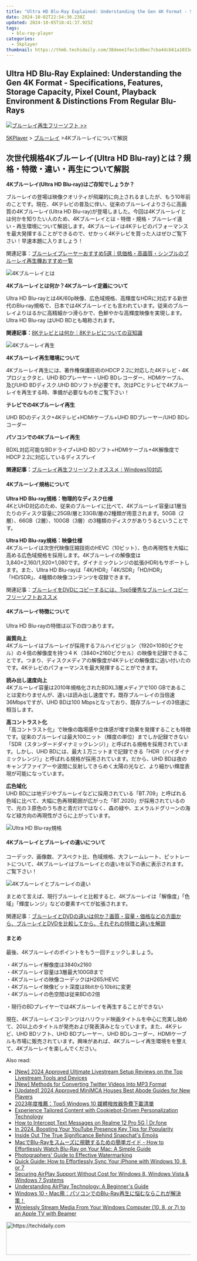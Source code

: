 ```yaml
---
title: "Ultra HD Blu-Ray Explained: Understanding the Gen 4K Format - Specifications, Features, Storage Capacity, Pixel Count, Playback Environment & Distinctions From Regular Blu-Rays"
date: 2024-10-02T22:54:30.238Z
updated: 2024-10-05T18:41:37.925Z
tags:
  - blu-ray-player
categories:
  - 5kplayer
thumbnail: https://thmb.techidaily.com/38deee1fec1c0bec7cba4dcb61a1033e4c5fd684f75205d6b2dd2ff58f0ec205.jpg
---
```


## Ultra HD Blu-Ray Explained: Understanding the Gen 4K Format - Specifications, Features, Storage Capacity, Pixel Count, Playback Environment & Distinctions From Regular Blu-Rays

![](https://www.5kplayer.com/blu-ray-player-jp/img/hot.gif)[ブルーレイ再生フリーソフト >>](https://tools.techidaily.com/5kplayer/video-music-player/)

[5KPlayer](https://tools.techidaily.com/5kplayer/products/) \> [ブルーレイ](https://tools.techidaily.com/5kplayer/video-music-player/) \>4Kブルーレイについて解説

## 次世代規格4Kブルーレイ(Ultra HD Blu-ray)とは？規格・特徴・違い・再生について解説

**4Kブルーレイ(Ultra HD Blu-ray)はご存知でしょうか？**  
  
 ブルーレイの登場は映像クオリティが飛躍的に向上されるましたが、もう10年前のことです。現在、4Kテレビの普及に伴い、従来のブルーレイよりさらに高画質の4Kブルーレイ(Ultra HD Blu-ray)が登場しました。今回は4Kブルーレイとは何かを知りたい人のため、4Kブルーレイとは・特徴・規格・ブルーレイ違い・再生環境について解説します。4Kブルーレイは4Kテレビのパフォーマンスを最大発揮することができるので、せかっく4Kテレビを買った人はぜひご覧下さい！早速本題に入りましょう！

  
 関連記事：[ブルーレイプレーヤーおすすめ5選｜低価格・高画質・シンプルのブルーレイ再生機おすすめ一覧](https://tools.techidaily.com/5kplayer/products/)

![4Kブルーレイとは](https://www.5kplayer.com/blu-ray-player-jp/img/4k-bluray-1.png)

**4Kブルーレイとは何か？4Kブルーレイ定義について**

Ultra HD Blu-rayとは4K/60p映像、広色域規格、高輝度なHDRに対応する新世代のBlu-ray規格で、日本では4Kブルーレイとも言われています。従来のブルーレイよりはるかに高精細かつ滑らかで、色鮮やかな高輝度映像を実現します。Ultra HD Blu-ray はUHD BDとも略称されます。 

**関連記事：**[8Kテレビとは何か｜8Kテレビについての豆知識](https://tools.techidaily.com/5kplayer/video-music-player/)

![4Kブルーレイ再生](https://www.5kplayer.com/blu-ray-player-jp/img/4k-bluray-4.png)

**4Kブルーレイ再生環境について**

4Kブルーレイ再生には、著作権保護技術のHDCP 2.2に対応した4Kテレビ・4Kプロジェクタと、UHD BDプレーヤー・UHD BDレコーダー、HDMIケーブル、及びUHD BDディスク.UHD BDソフトが必要です。次はPCとテレビで4Kブルーレイを再生する時、準備が必要なものをご覧下さい！

**テレビでの4Kブルーレイ再生**

UHD BDのディスク+4Kテレビ+HDMIケーブル+UHD BDプレーヤー/UHD BDレコーダー

**パソコンでの4Kブルーレイ再生**

BDXL対応可能なBDドライブ+UHD BDソフト+HDMIケーブル+4K解像度でHDCP 2.2に対応しているディスプレイ

**関連記事：**[ブルーレイ再生フリーソフトオススメ｜Windows10対応](https://tools.techidaily.com/5kplayer/video-music-player/)

#### **4Kブルーレイ規格について**

**Ultra HD Blu-ray規格：物理的なディスク仕様**  
4KとUHD対応のため、従来のブルーレイに比べて、4Kブルーレイ容量は1層当たりのディスク容量に25GB/層と33GB/層の2種類が用意されます。50GB（2層）、66GB（2層）、100GB（3層）の3種類のディスクがありうるということです。 

**Ultra HD Blu-ray規格：映像仕様**  
4Kブルーレイは次世代映像圧縮技術のHEVC（10ビット）、色の再現性を大幅に高める広色域規格を採用します。4Kブルーレイの解像度は3,840×2,160/1,920×1,080です。ダイナミックレンジの拡張(HDR)もサポートします。また、Ultra HD Blu-rayは「4K/HDR」「4K/SDR」「HD/HDR」「HD/SDR」、4種類の映像コンテンツを収録できます。 

関連記事：[ブルーレイをDVDにコピーするには、Top5優秀なブルーレイコピーフリーソフトおススメ](https://tools.techidaily.com/5kplayer/products/)

#### **4Kブルーレイ特徴について**

Ultra HD Blu-rayの特徴は以下の四つあります。

**画質向上**  
4Kブルーレイはブルーレイが採用するフルハイビジョン（1920×1080ピクセル）の４倍の解像度を持つ４Ｋ（3840×2160ピクセル）の映像を記録できることです。つまり、ディスクメディアの解像度が4Kテレビの解像度に追い付いたのです。4Kテレビのパフォーマンスを最大発揮することができます。

**読み出し速度向上**  
 4Kブルーレイ容量は2010年規格化されたBDXL3層メディアで100 GBであることは変わりませんが、違いは読み出し速度です。既存ブルーレイの当倍速36Mbpsですが、UHD BDは100 Mbpsとなっており、既存ブルーレイの3倍速に相当します。

**高コントラスト化**  
 「高コントラスト化」で映像の臨場感や立体感が増す効果を発揮することも特徴です。従来のブルーレイは最大100ニット（輝度の単位）までしか記録できない「SDR（スタンダードダイナミックレンジ）」と呼ばれる規格を採用されています。しかし、UHD BDには、最大１万ニットまで記録できる「HDR（ハイダイナミックレンジ）」と呼ばれる規格が採用されています。だから、UHD BDは夜のキャンプファイアーや波間に反射してきらめく太陽の光など、より細かい輝度表現が可能になっています。

**広色域化**  
 UHD BDには地デジやブルーレイなどに採用されている「BT.709」と呼ばれる色域に比べて、大幅に色再現範囲が広がった「BT.2020」が採用されているので、光の３原色のうち赤と青だけではなく、森の緑や、エメラルドグリーンの海など緑方向の再現性がさらに上がっています。

![Ultra HD Blu-ray規格](https://www.5kplayer.com/blu-ray-player-jp/img/4k-bluray-2.png)

#### **4Kブルーレイとブルーレイの違いについて**

コーデック、画像数、アスペクト比、色域規格、大フレームレート、ピットレートについて、4Kブルーレイはブルーレイとの違いを以下の表に表示されます。ご覧下さい！

![4Kブルーレイとブルーレイの違い](https://www.5kplayer.com/blu-ray-player-jp/img/4k-bluray-3.png)

まとめて言えば、現行ブルーレイと比較すると、4Kブルーレイは「解像度」「色域」「輝度レンジ」などの要素すべてが拡張されます。

関連記事：[ブルーレイとDVDの違いは何か？画質・容量・価格などの方面から、ブルーレイとDVDを比較してから、それぞれの特徴と違いを解説](https://tools.techidaily.com/5kplayer/video-music-player/)

#### **まとめ**

最後、4Kブルーレイのポイントをもう一回チェックしましょう。

 ・4Kブルーレイ解像度は3840x2160  
 ・4Kブルーレイ容量は3層最大100GBまで  
 ・4Kブルーレイの映像コーデックはH265/HEVC  
 ・4Kブルーレイ映像ビット深度は8bitから10bitに変更   
 ・4Kブルーレイの色空間は従来BDの2倍  

・現行のBDプレイヤーでは4Kブルーレイを再生することができない

現在、4Kブルーレイコンテンツはハリウッド映画タイトルを中心に充実し始めて、20以上のタイトルが発売および発表済みとなっています。また、4Kテレビ、UHD BDソフト、UHD BDプレーヤー、UHD BDレコーダー、HDMIケーブルも市場に販売されています。興味があれば、4Kブルーレイ再生環境をを整えて、4Kブルーレイを楽しんでください。

<ins class="adsbygoogle"
     style="display:block"
     data-ad-format="autorelaxed"
     data-ad-client="ca-pub-7571918770474297"
     data-ad-slot="1223367746"></ins>

<ins class="adsbygoogle"
     style="display:block"
     data-ad-client="ca-pub-7571918770474297"
     data-ad-slot="8358498916"
     data-ad-format="auto"
     data-full-width-responsive="true"></ins>

<span class="atpl-alsoreadstyle">Also read:</span>
<div><ul>
<li><a href="https://youtube-zero.techidaily.com/024-approved-ultimate-livestream-setup-reviews-on-the-top-livestream-tools-and-devices/"><u>[New] 2024 Approved Ultimate Livestream Setup Reviews on the Top Livestream Tools and Devices</u></a></li>
<li><a href="https://extra-support.techidaily.com/new-methods-for-converting-twitter-videos-into-mp3-format/"><u>[New] Methods for Converting Twitter Videos Into MP3 Format</u></a></li>
<li><a href="https://screen-mirroring-recording.techidaily.com/updated-2024-approved-minimca-houses-best-abode-guides-for-new-players/"><u>[Updated] 2024 Approved MiniMCA Houses Best Abode Guides for New Players</u></a></li>
<li><a href="https://media-tips.techidaily.com/2023top5-windows-10/"><u>2023年度推薦：Top5 Windows 10 媒體撥放器免費下載清單</u></a></li>
<li><a href="https://discover-best.techidaily.com/experience-tailored-content-with-cookiebot-driven-personalization-technology/"><u>Experience Tailored Content with Cookiebot-Driven Personalization Technology</u></a></li>
<li><a href="https://android-location-track.techidaily.com/how-to-intercept-text-messages-on-realme-12-pro-5g-drfone-by-drfone-virtual-android/"><u>How to Intercept Text Messages on Realme 12 Pro 5G | Dr.fone</u></a></li>
<li><a href="https://youtube-video-recordings.techidaily.com/in-2024-boosting-your-youtube-presence-key-tips-for-popularity/"><u>In 2024, Boosting Your YouTube Presence Key Tips for Popularity</u></a></li>
<li><a href="https://tiktok-video-recordings.techidaily.com/inside-out-the-true-significance-behind-snapchats-emojis/"><u>Inside Out The True Significance Behind Snapchat's Emojis</u></a></li>
<li><a href="https://media-tips.techidaily.com/macblu-ray-how-to-effortlessly-watch-blu-ray-on-your-mac-a-simple-guide/"><u>MacでBlu-Rayをスムーズに視聴するための簡単ガイド - How to Effortlessly Watch Blu-Ray on Your Mac: A Simple Guide</u></a></li>
<li><a href="https://extra-lessons.techidaily.com/photographers-guide-to-effective-watermarking/"><u>Photographers' Guide to Effective Watermarking</u></a></li>
<li><a href="https://media-tips.techidaily.com/quick-guide-how-to-effortlessly-sync-your-iphone-with-windows-10-8-or-7/"><u>Quick Guide: How to Effortlessly Sync Your iPhone with Windows 10, 8, or 7</u></a></li>
<li><a href="https://media-tips.techidaily.com/securing-airplay-support-without-cost-for-windows-8-windows-vista-and-windows-7-systems/"><u>Securing AirPlay Support Without Cost for Windows 8, Windows Vista & Windows 7 Systems</u></a></li>
<li><a href="https://media-tips.techidaily.com/understanding-airplay-technology-a-beginners-guide/"><u>Understanding AirPlay Technology: A Beginner's Guide</u></a></li>
<li><a href="https://media-tips.techidaily.com/windows-10macblu-ray/"><u>Windows 10・Mac用：パソコンでのBlu-Ray再生に悩むならこれが解決策！</u></a></li>
<li><a href="https://media-tips.techidaily.com/wirelessly-stream-media-from-your-windows-computer-10-8-or-7-to-an-apple-tv-with-beamer/"><u>Wirelessly Stream Media From Your Windows Computer (10, 8, or 7) to an Apple TV with Beamer</u></a></li>
</ul></div>

<!-- affiliate ads begin -->
<a href="https://ephamedtechinc.pxf.io/c/5597632/2130531/26400" target="_top" id="2130531">
  <img src="//a.impactradius-go.com/display-ad/26400-2130531" border="0" alt="https://techidaily.com" width="728" height="90"/>
</a>
<img height="0" width="0" src="https://ephamedtechinc.pxf.io/i/5597632/2130531/26400" style="position:absolute;visibility:hidden;" border="0" />
<!-- affiliate ads end -->

